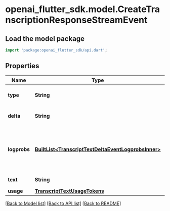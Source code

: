 # openai_flutter_sdk.model.CreateTranscriptionResponseStreamEvent

## Load the model package
```dart
import 'package:openai_flutter_sdk/api.dart';
```

## Properties
Name | Type | Description | Notes
------------ | ------------- | ------------- | -------------
**type** | **String** | The type of the event. Always `transcript.text.delta`.  | 
**delta** | **String** | The text delta that was additionally transcribed.  | 
**logprobs** | [**BuiltList&lt;TranscriptTextDeltaEventLogprobsInner&gt;**](TranscriptTextDeltaEventLogprobsInner.md) | The log probabilities of the individual tokens in the transcription. Only included if you [create a transcription](/docs/api-reference/audio/create-transcription) with the `include[]` parameter set to `logprobs`.  | [optional] 
**text** | **String** | The text that was transcribed.  | 
**usage** | [**TranscriptTextUsageTokens**](TranscriptTextUsageTokens.md) |  | [optional] 

[[Back to Model list]](../README.md#documentation-for-models) [[Back to API list]](../README.md#documentation-for-api-endpoints) [[Back to README]](../README.md)


